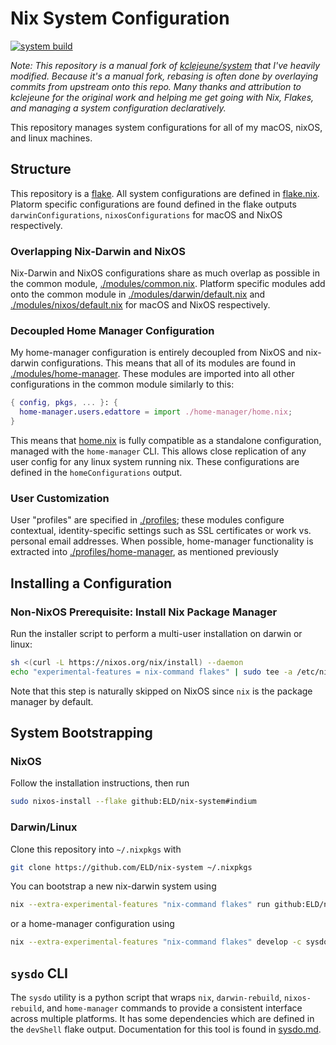 # Nix System Configuration

[![system build](https://api.cirrus-ci.com/github/ELD/nix-system.svg?branch=master)](https://cirrus-ci.com/github/ELD/nix-system)

_Note: This repository is a manual fork of [kclejeune/system](https://github.com/kclejeune/system) that I've heavily modified.
Because it's a manual fork, rebasing is often done by overlaying commits from upstream onto this repo. Many thanks and attribution
to kclejeune for the original work and helping me get going with Nix, Flakes, and managing a system configuration declaratively._

This repository manages system configurations for all of my
macOS, nixOS, and linux machines.

## Structure

This repository is a [flake](https://nixos.wiki/wiki/Flakes). All system configurations are defined
in [flake.nix](./flake.nix). Platorm specific configurations are found defined in the flake outputs
`darwinConfigurations`, `nixosConfigurations` for macOS and NixOS respectively.

### Overlapping Nix-Darwin and NixOS

Nix-Darwin and NixOS configurations share as much overlap as possible in the common module, [./modules/common.nix](./modules/common.nix).
Platform specific modules add onto the common module in [./modules/darwin/default.nix](./modules/darwin/default.nix) and [./modules/nixos/default.nix](./modules/nixos/default.nix) for macOS and NixOS respectively.

### Decoupled Home Manager Configuration

My home-manager configuration is entirely decoupled from NixOS and nix-darwin configurations.
This means that all of its modules are found in [./modules/home-manager](./modules/home-manager).
These modules are imported into all other configurations in the common module similarly to this:

```nix
{ config, pkgs, ... }: {
  home-manager.users.edattore = import ./home-manager/home.nix;
}
```

This means that [home.nix](./modules/home-manager/home.nix) is fully compatible as a standalone configuration, managed with the `home-manager` CLI.
This allows close replication of any user config for any linux system running nix. These configurations are defined in the `homeConfigurations` output.

### User Customization

User "profiles" are specified in [./profiles](./profiles); these modules configure
contextual, identity-specific settings such as SSL certificates or work vs. personal email addresses.
When possible, home-manager functionality is extracted into [./profiles/home-manager](./profiles/home-manager), as mentioned previously

## Installing a Configuration

### Non-NixOS Prerequisite: Install Nix Package Manager

Run the installer script to perform a multi-user installation on darwin or linux:

```bash
sh <(curl -L https://nixos.org/nix/install) --daemon
echo "experimental-features = nix-command flakes" | sudo tee -a /etc/nix/nix.conf
```

Note that this step is naturally skipped on NixOS since `nix` is the package manager by default.

## System Bootstrapping

### NixOS

Follow the installation instructions, then run

```bash
sudo nixos-install --flake github:ELD/nix-system#indium
```

### Darwin/Linux

Clone this repository into `~/.nixpkgs` with

```bash
git clone https://github.com/ELD/nix-system ~/.nixpkgs
```

You can bootstrap a new nix-darwin system using

```bash
nix --extra-experimental-features "nix-command flakes" run github:ELD/nix-system#sysdo -- bootstrap --darwin
```

or a home-manager configuration using

```bash
nix --extra-experimental-features "nix-command flakes" develop -c sysdo bootstrap --home-manager
```

## `sysdo` CLI

The `sysdo` utility is a python script that wraps `nix`, `darwin-rebuild`, `nixos-rebuild`,
and `home-manager` commands to provide a consistent interface across multiple platforms. It has some dependencies which are defined in the `devShell`
flake output. Documentation for this tool is found in [sysdo.md](./docs/sysdo.md).

